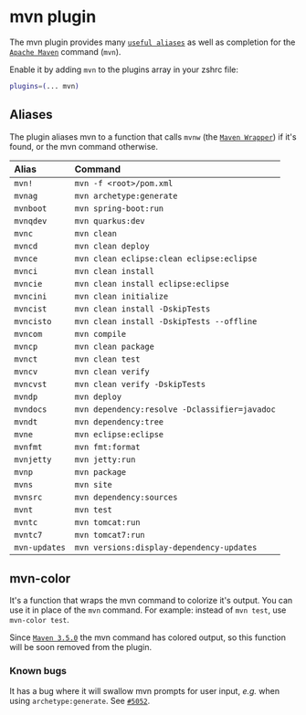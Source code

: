 # mvn plugin

The mvn plugin provides many [`useful aliases`](#aliases) as well as completion
for the [`Apache Maven`](https://maven.apache.org/) command (`mvn`).

Enable it by adding `mvn` to the plugins array in your zshrc file:

```zsh
plugins=(... mvn)
```

## Aliases

The plugin aliases mvn to a function that calls `mvnw` (the
[`Maven Wrapper`](https://github.com/takari/maven-wrapper)) if it's found, or the
mvn command otherwise.

| Alias         | Command                                       |
| :------------ | :-------------------------------------------- |
| `mvn!`        | `mvn -f <root>/pom.xml`                       |
| `mvnag`       | `mvn archetype:generate`                      |
| `mvnboot`     | `mvn spring-boot:run`                         |
| `mvnqdev`     | `mvn quarkus:dev`                             |
| `mvnc`        | `mvn clean`                                   |
| `mvncd`       | `mvn clean deploy`                            |
| `mvnce`       | `mvn clean eclipse:clean eclipse:eclipse`     |
| `mvnci`       | `mvn clean install`                           |
| `mvncie`      | `mvn clean install eclipse:eclipse`           |
| `mvncini`     | `mvn clean initialize`                        |
| `mvncist`     | `mvn clean install -DskipTests`               |
| `mvncisto`    | `mvn clean install -DskipTests --offline`     |
| `mvncom`      | `mvn compile`                                 |
| `mvncp`       | `mvn clean package`                           |
| `mvnct`       | `mvn clean test`                              |
| `mvncv`       | `mvn clean verify`                            |
| `mvncvst`     | `mvn clean verify -DskipTests`                |
| `mvndp`       | `mvn deploy`                                  |
| `mvndocs`     | `mvn dependency:resolve -Dclassifier=javadoc` |
| `mvndt`       | `mvn dependency:tree`                         |
| `mvne`        | `mvn eclipse:eclipse`                         |
| `mvnfmt`      | `mvn fmt:format`                              |
| `mvnjetty`    | `mvn jetty:run`                               |
| `mvnp`        | `mvn package`                                 |
| `mvns`        | `mvn site`                                    |
| `mvnsrc`      | `mvn dependency:sources`                      |
| `mvnt`        | `mvn test`                                    |
| `mvntc`       | `mvn tomcat:run`                              |
| `mvntc7`      | `mvn tomcat7:run`                             |
| `mvn-updates` | `mvn versions:display-dependency-updates`     |

## mvn-color

It's a function that wraps the mvn command to colorize it's output. You can use
it in place of the `mvn` command. For example: instead of `mvn test`, use
`mvn-color test`.

Since [`Maven 3.5.0`](https://maven.apache.org/docs/3.5.0/release-notes.html) the
mvn command has colored output, so this function will be soon removed from the
plugin.

### Known bugs

It has a bug where it will swallow mvn prompts for user input, _e.g._ when using
`archetype:generate`. See
[`#5052`](https://github.com/ohmyzsh/ohmyzsh/issues/5052).
